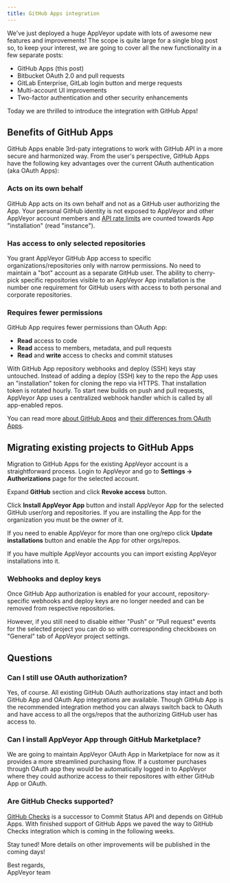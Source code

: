 ```yaml
---
title: GitHub Apps integration
---
```


We've just deployed a huge AppVeyor update with lots of awesome new features and improvements! The scope is quite large for a single blog post so, to keep your interest, we are going to cover all the new functionality in a few separate posts:

* GitHub Apps (this post)
* Bitbucket OAuth 2.0 and pull requests
* GitLab Enterprise, GitLab login button and merge requests
* Multi-account UI improvements
* Two-factor authentication and other security enhancements

Today we are thrilled to introduce the integration with GitHub Apps!

## Benefits of GitHub Apps

GitHub Apps enable 3rd-paty integrations to work with GitHub API in a more secure and harmonized way.
From the user's perspective, GitHub Apps have the following key advantages over the current OAuth authentication (aka OAuth Apps):

### Acts on its own behalf

GitHub App acts on its own behalf and not as a GitHub user authorizing the App. Your personal GitHub identity is not exposed to AppVeyor and other AppVeyor account members and [API rate limits](https://developer.github.com/apps/building-github-apps/understanding-rate-limits-for-github-apps/) are counted towards App "installation" (read "instance").

### Has access to only selected repositories

You grant AppVeyor GitHub App access to specific organizations/repositories only with narrow permissions. No need to maintain a "bot" account as a separate GitHub user. The ability to cherry-pick specific repositories visible to an AppVeyor App installation is the number one requirement for GitHub users with access to both personal and corporate repositories.

### Requires fewer permissions

GitHub App requires fewer permissions than OAuth App:

* **Read** access to code
* **Read** access to members, metadata, and pull requests
* **Read** and **write** access to checks and commit statuses

With GitHub App repository webhooks and deploy (SSH) keys stay untouched. Instead of adding a deploy (SSH) key to the repo the App uses an "installation" token for cloning the repo via HTTPS. That installation token is rotated hourly.
To start new builds on push and pull requests, AppVeyor App uses a centralized webhook handler which is called by all app-enabled repos.

You can read more [about GitHub Apps](https://developer.github.com/apps/about-apps/) and [their differences from OAuth Apps](https://developer.github.com/apps/differences-between-apps/).

## Migrating existing projects to GitHub Apps

Migration to GitHub Apps for the existing AppVeyor account is a straightforward process. Login to AppVeyor and go to **Settings &rarr; Authorizations** page for the selected account.

Expand **GitHub** section and click **Revoke access** button.

Click **Install AppVeyor App** button and install AppVeyor App for the selected GitHub user/org and repositories. If you are installing the App for the organization you must be the owner of it.

If you need to enable AppVeyor for more than one org/repo click **Update installations** button and enable the App for other orgs/repos.

If you have multiple AppVeyor accounts you can import existing AppVeyor installations into it.

### Webhooks and deploy keys

Once GitHub App authorization is enabled for your account, repository-specific webhooks and deploy keys are no longer needed and can be removed from respective repositories.

However, if you still need to disable either "Push" or "Pull request" events for the selected project you can do so with corresponding checkboxes on "General" tab of AppVeyor project settings.

## Questions

### Can I still use OAuth authorization?

Yes, of course. All existing GitHub OAuth authorizations stay intact and both GitHub App and OAuth App integrations are available.
Though GitHub App is the recommended integration method you can always switch back to OAuth and have access to all the orgs/repos that the authorizing GitHub user has access to.

### Can I install AppVeyor App through GitHub Marketplace?

We are going to maintain AppVeyor OAuth App in Marketplace for now as it provides a more streamlined purchasing flow.
If a customer purchases through OAuth app they would be automatically logged in to AppVeyor where they could authorize access to their repositores with either GitHub App or OAuth.

### Are GitHub Checks supported?

[GitHub Checks](https://developer.github.com/changes/2018-05-07-new-checks-api-public-beta/) is a successor to Commit Status API and depends on GitHub Apps. With finished support of GitHub Apps we paved the way to GitHub Checks integration which is coming in the following weeks.

Stay tuned! More details on other improvements will be published in the coming days!

Best regards,<br>
AppVeyor team
